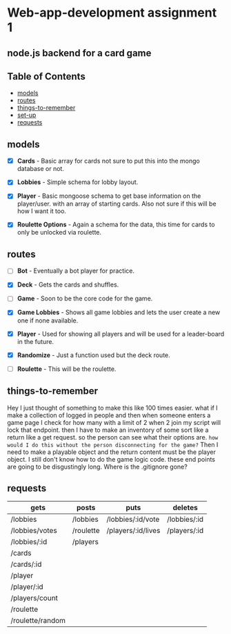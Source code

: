 Web-app-development assignment 1
=================================

## node.js backend for a card game


## Table of Contents

- [models](https://github.com/Whats-In-My-Vape/Web-App-Assign-1#models)
- [routes](https://github.com/Whats-In-My-Vape/Web-App-Assign-1#routes)
- [things-to-remember](https://github.com/Whats-In-My-Vape/Web-App-Assign-1#things-to-remember)
- [set-up](https://github.com/Whats-In-My-Vape/Web-App-Assign-1#set-up)
- [requests](https://github.com/Whats-In-My-Vape/Web-App-Assign-1#requests)

models
---------
- [x] **Cards** - Basic array for cards not sure to put this into the mongo database or not.
- [x] **Lobbies** - Simple schema for lobby layout.
- [x] **Player** - Basic mongoose schema to get base information on the player/user. with an array of starting cards. 
                   Also not sure if this will be how I want it too.
- [x] **Roulette Options** - Again a schema for the data, this time for cards to only be unlocked via roulette.





routes
---------
- [ ] **Bot** - Eventually a bot player for practice.
- [x] **Deck** - Gets the cards and shuffles.
- [ ] **Game** - Soon to be the core code for the game.
- [x] **Game Lobbies** - Shows all game lobbies and lets the user create a new one if none available.
- [x] **Player** - Used for showing all players and will be used for a leader-board in the future.
- [x] **Randomize** - Just a function used but the deck route.
- [ ] **Roulette** - This will be the roulette.


things-to-remember
--------
Hey I just thought of something to make this like 100 times easier.
what if I make a collection of logged in people and then when someone enters a game page I check for how many with 
a limit of 2 when 2 join my script will lock that endpoint.
then I have to make an inventory of some sort like a return like a get request. so the person can see 
what their options are. `how would I do this without the person disconnecting for the game?`
Then I need to make a playable object and the return content must be the player object. 
I still don't know how to do the game logic code.
these end points are going to be disgustingly long.
Where is the .gitignore gone?

requests
---------
| gets | posts | puts | deletes |
| --- | --- | --- | --- |
|/lobbies|/lobbies|/lobbies/:id/vote|/lobbies/:id|
|/lobbies/votes|/roulette|/players/:id/lives|/players/:id|
|/lobbies/:id|/players|
|/cards|
|/cards/:id|
|/player|
|/player/:id|
|/players/count|
|/roulette|
|/roulette/random|


